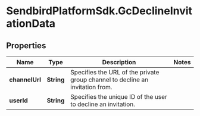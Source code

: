 # SendbirdPlatformSdk.GcDeclineInvitationData

## Properties

Name | Type | Description | Notes
------------ | ------------- | ------------- | -------------
**channelUrl** | **String** | Specifies the URL of the private group channel to decline an invitation from. | 
**userId** | **String** | Specifies the unique ID of the user to decline an invitation. | 



